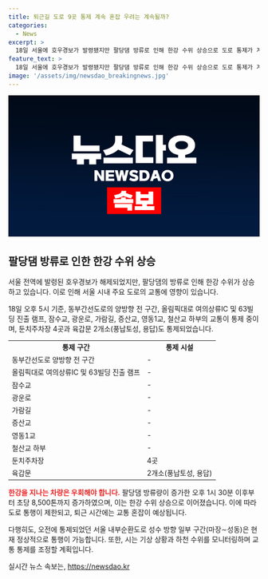 ```yaml
---
title: 퇴근길 도로 9곳 통제 계속 혼잡 우려는 계속될까?
categories:
  - News
excerpt: >
  18일 서울에 호우경보가 발령됐지만 팔당댐 방류로 인해 한강 수위 상승으로 도로 통제가 계속되고 있음. 동부간선도로, 올림픽대로 등 주요 도로의 통행이 제한되고, 퇴근길 교통 혼잡 우려. 시는 기상과 수위를 모니터링해 통제를 해제할 예정. 한강을 지나는 차량은 우회 필요.
feature_text: >
  18일 서울에 호우경보가 발령됐지만 팔당댐 방류로 인해 한강 수위 상승으로 도로 통제가 계속되고 있음. 동부간선도로, 올림픽대로 등 주요 도로의 통행이 제한되고, 퇴근길 교통 혼잡 우려. 시는 기상과 수위를 모니터링해 통제를 해제할 예정. 한강을 지나는 차량은 우회 필요.
image: '/assets/img/newsdao_breakingnews.jpg'
---
```


<p><img src="/assets/img/newsdao_breakingnews.jpg" alt="ranknews 속보" /></p>

<h2 data-ke-size="size26">팔당댐 방류로 인한 한강 수위 상승</h2>

<p>서울 전역에 발령된 호우경보가 해제되었지만, 팔당댐의 방류로 인해 한강 수위가 상승하고 있습니다. 이로 인해 서울 시내 주요 도로의 교통에 영향이 있습니다.</p>

<p data-ke-size="size16">18일 오후 5시 기준, 동부간선도로의 양방향 전 구간, 올림픽대로 여의상류IC 및 63빌딩 진출 램프, 잠수교, 광운로, 가람길, 증산교, 영동1교, 철산교 하부의 교통이 통제 중이며, 둔치주차장 4곳과 육갑문 2개소(풍납토성, 용답)도 통제되었습니다.</p>

<table>
  <tr>
    <td style="text-align: center; height: 17px;"><b>통제 구간</b></td>
    <td style="text-align: center; height: 17px;"><b>통제 시설</b></td>
  </tr>
  <tr>
    <td style="text-align: left; height: 17px;">동부간선도로 양방향 전 구간</td>
    <td style="text-align: left; height: 17px;">-</td>
  </tr>
  <tr>
    <td style="text-align: left; height: 17px;">올림픽대로 여의상류IC 및 63빌딩 진출 램프</td>
    <td style="text-align: left; height: 17px;">-</td>
  </tr>
  <tr>
    <td style="text-align: left; height: 17px;">잠수교</td>
    <td style="text-align: left; height: 17px;">-</td>
  </tr>
  <tr>
    <td style="text-align: left; height: 17px;">광운로</td>
    <td style="text-align: left; height: 17px;">-</td>
  </tr>
  <tr>
    <td style="text-align: left; height: 17px;">가람길</td>
    <td style="text-align: left; height: 17px;">-</td>
  </tr>
  <tr>
    <td style="text-align: left; height: 17px;">증산교</td>
    <td style="text-align: left; height: 17px;">-</td>
  </tr>
  <tr>
    <td style="text-align: left; height: 17px;">영동1교</td>
    <td style="text-align: left; height: 17px;">-</td>
  </tr>
  <tr>
    <td style="text-align: left; height: 17px;">철산교 하부</td>
    <td style="text-align: left; height: 17px;">-</td>
  </tr>
  <tr>
    <td style="text-align: left; height: 17px;">둔치주차장</td>
    <td style="text-align: left; height: 17px;">4곳</td>
  </tr>
  <tr>
    <td style="text-align: left; height: 17px;">육갑문</td>
    <td style="text-align: left; height: 17px;">2개소(풍납토성, 용답)</td>
  </tr>
</table>

<p><b><span style="color: #ee2323;">한강을 지나는 차량은 우회해야 합니다.</span></b> 팔당댐 방류량이 증가한 오후 1시 30분 이후부터 초당 8,500톤까지 증가하였으며, 이는 한강 수위 상승으로 이어졌습니다. 이에 따라 도로 통행이 제한되고, 퇴근 시간에는 교통 혼잡이 예상됩니다.</p>

<p data-ke-size="size16">다행히도, 오전에 통제되었던 서울 내부순환도로 성수 방향 일부 구간(마장∼성동)은 현재 정상적으로 통행이 가능합니다. 또한, 시는 기상 상황과 하천 수위를 모니터링하며 교통 통제를 조정할 계획입니다.</p>
실시간 뉴스 속보는, <a href="https://newsdao.kr" rel="dofollow">https://newsdao.kr</a>


